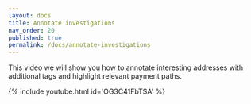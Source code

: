 ```yaml
---
layout: docs
title: Annotate investigations
nav_order: 20
published: true
permalink: /docs/annotate-investigations
---
```


This video we will show you how to annotate interesting addresses with additional tags and highlight relevant payment paths.

{% include youtube.html id='OG3C41FbTSA' %}
